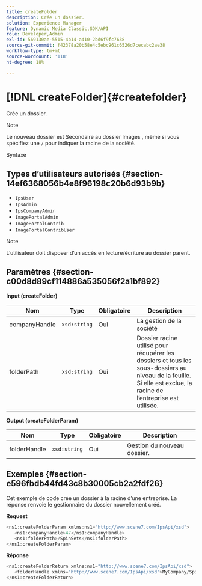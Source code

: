 ```yaml
---
title: createFolder
description: Crée un dossier.
solution: Experience Manager
feature: Dynamic Media Classic,SDK/API
role: Developer,Admin
exl-id: 569130ae-5515-4b14-a410-2bd6f9fc7638
source-git-commit: f42378a20b58e4c5ebc961c6526d7cecabc2ae38
workflow-type: tm+mt
source-wordcount: '118'
ht-degree: 18%

---
```


# [!DNL createFolder]{#createfolder}

Crée un dossier.

>[!NOTE]
>
>Le nouveau dossier est Secondaire au dossier Images , même si vous spécifiez une `/` pour indiquer la racine de la société.

Syntaxe

## Types d’utilisateurs autorisés {#section-14ef6368056b4e8f96198c20b6d93b9b}

* `IpsUser`
* `IpsAdmin`
* `IpsCompanyAdmin`
* `ImagePortalAdmin`
* `ImagePortalContrib`
* `ImagePortalContribUser`

>[!NOTE]
>
>L’utilisateur doit disposer d’un accès en lecture/écriture au dossier parent.

## Paramètres {#section-c00d8d89cf114886a535056f2a1bf892}

**Input (createFolder)**

| Nom | Type | Obligatoire | Description |
|---|---|---|---|
| companyHandle | `xsd:string` | Oui | La gestion de la société |
| folderPath | `xsd:string` | Oui | Dossier racine utilisé pour récupérer les dossiers et tous les sous-dossiers au niveau de la feuille. Si elle est exclue, la racine de l’entreprise est utilisée. |

**Output (createFolderParam)**

| Nom | Type | Obligatoire | Description |
|---|---|---|---|
| folderHandle | `xsd:string` | Oui | Gestion du nouveau dossier. |

## Exemples {#section-e596fbdb44fd43c8b30005cb2a2fdf26}

Cet exemple de code crée un dossier à la racine d’une entreprise. La réponse renvoie le gestionnaire du dossier nouvellement créé.

**Request**

```java
<ns1:createFolderParam xmlns:ns1="http://www.scene7.com/IpsApi/xsd">
   <ns1:companyHandle>47</ns1:companyHandle>
   <ns1:folderPath>/SpinSets</ns1:folderPath>
</ns1:createFolderParam>
```

**Réponse**

```java
<ns1:createFolderReturn xmlns:ns1="http://www.scene7.com/IpsApi/xsd">
   <folderHandle xmlns="http://www.scene7.com/IpsApi/xsd">MyCompany/SpinSets/</folderHandle>
</ns1:createFolderReturn>
```
